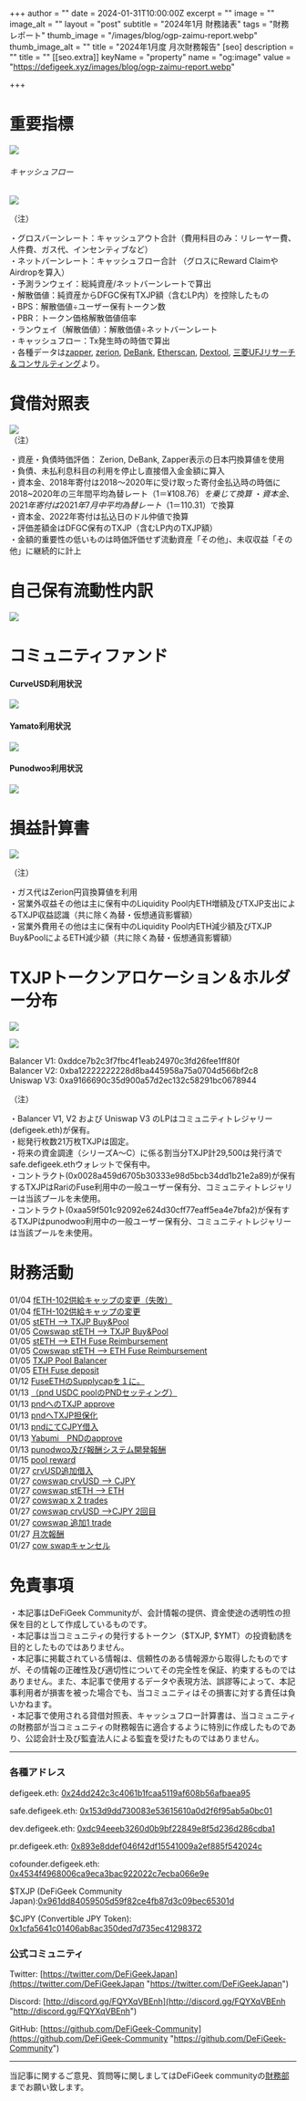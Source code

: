 
+++
author = ""
date = 2024-01-31T10:00:00Z
excerpt = ""
image = ""
image_alt = ""
layout = "post"
subtitle = "2024年1月 財務諸表"
tags = "財務レポート"
thumb_image = "/images/blog/ogp-zaimu-report.webp"
thumb_image_alt = ""
title = "2024年1月度 月次財務報告"
[seo]
description = ""
title = ""
[[seo.extra]]
keyName = "property"
name = "og:image"
value = "https://defigeek.xyz/images/blog/ogp-zaimu-report.webp"

+++

# 重要指標

![](/images/blog/240111.png)

###### キャッシュフロー

![](/images/blog/24011.png)

（注）

・グロスバーンレート：キャッシュアウト合計（費用科目のみ：リレーヤー費、人件費、ガス代、インセンティブなど）\
・ネットバーンレート：キャッシュフロー合計 （グロスにReward ClaimやAirdropを算入）\
・予測ランウェイ：総純資産/ネットバーンレートで算出\
・解散価値：純資産からDFGC保有TXJP額（含むLP内）を控除したもの\
・BPS：解散価値÷ユーザー保有トークン数\
・PBR：トークン価格解散価値倍率\
・ランウェイ（解散価値）：解散価値÷ネットバーンレート\
・キャッシュフロー：Tx発生時の時価で算出\
・各種データは[zapper](https://t.co/lzLYnn8VGj?amp=1), [zerion](https://app.zerion.io/), [DeBank](https://debank.com/), [Etherscan](https://etherscan.io/), [Dextool](https://www.dextools.io/app/ether/pair-explorer/0xa9166690c35d900a57d2ec132c58291bc0678944), [三菱UFJリサーチ＆コンサルティング](http://www.murc-kawasesouba.jp/fx/lastmonth.php)より。

#

# 貸借対照表

![](/images/blog/24014.png)\
（注）

・資産・負債時価評価： Zerion, DeBank, Zapper表示の日本円換算値を使用\
・負債、未払利息科目の利用を停止し直接借入金金額に算入\
・資本金、2018年寄付は2018～2020年に受け取った寄付金払込時の時価に2018~2020年の三年間平均為替レート（$1＝¥108.76）を乗じて換算\
・資本金、2021年寄付は2021年7月中平均為替レート（$1＝110.31）で換算\
・資本金、2022年寄付は払込日のドル仲値で換算\
・評価差額金はDFGC保有のTXJP（含むLP内のTXJP額）\
・金額的重要性の低いものは時価評価せず流動資産「その他」、未収収益「その他」に継続的に計上

#

# 自己保有流動性内訳

![](/images/blog/24018.png)

#

# コミュニティファンド

#### **CurveUSD利用状況**

![](/images/blog/24012.png)

#### **Yamato利用状況**

![](/images/blog/24013.png)

#### **Punodwoɔ利用状況**

![](/images/blog/24017.png)

#

# 損益計算書

![](/images/blog/24015.png)

（注）

・ガス代はZerion円貨換算値を利用\
・営業外収益その他は主に保有中のLiquidity Pool内ETH増額及びTXJP支出によるTXJP収益認識（共に除く為替・仮想通貨影響額）\
・営業外費用その他は主に保有中のLiquidity Pool内ETH減少額及びTXJP Buy\&PoolによるETH減少額（共に除く為替・仮想通貨影響額）

#

# TXJPトークンアロケーション＆ホルダー分布

![](/images/blog/24016.png)

![](/images/blog/24019.png)

Balancer V1: 0xddce7b2c3f7fbc4f1eab24970c3fd26fee1ff80f\
Balancer V2: 0xba12222222228d8ba445958a75a0704d566bf2c8\
Uniswap V3: 0xa9166690c35d900a57d2ec132c58291bc0678944

（注）

・Balancer V1, V2 および Uniswap V3 のLPはコミュニティトレジャリー (defigeek.eth)が保有。\
・総発行枚数21万枚TXJPは固定。\
・将来の資金調達（シリーズA～C）に係る割当分TXJP計29,500は発行済でsafe.defigeek.ethウォレットで保有中。\
・コントラクト(0x0028a459d6705b30333e98d5bcb34dd1b21e2a89)が保有するTXJPはRariのFuse利用中の一般ユーザー保有分、コミュニティトレジャリーは当該プールを未使用。  
・コントラクト(0xaa59f501c92092e624d30cff77eaff5ea4e7bfa2)が保有するTXJPはpunodwoɔ利用中の一般ユーザー保有分、コミュニティトレジャリーは当該プールを未使用。

#

# 財務活動

01/04	[fETH-102供給キャップの変更（失敗）](https://etherscan.io/tx/0x59cd9cdce8e152883c21734a2608d760c1cfdfdde3949f762226aa383a4a3925)  
01/04	[fETH-102供給キャップの変更](https://etherscan.io/tx/0x6306b255f8437a53e8ee8e1b9e2d1942a8857b0d86142ec5dd40ef0003828875)  
01/05	[stETH --> TXJP Buy&Pool](https://etherscan.io/tx/0x9b58b186301c1a34962d9eac144a54b5a24523b4ae34fddcab88fe9de49d5417)   
01/05	[Cowswap stETH --> TXJP Buy&Pool](https://etherscan.io/tx/0x62e808834b0b025d00be904bc4948678f42fc0d45f799e6609c55f1816fb3b3b)  
01/05	[stETH --> ETH Fuse Reimbursement](https://etherscan.io/tx/0x7a889b460483ad6e6faa16c9ae0b945ae241327c69b1326bf0324e5a3dec0831)  
01/05	[Cowswap stETH --> ETH Fuse Reimbursement](https://etherscan.io/tx/0xb6e49f427158c6ecbccd7cecb2506705c28aa9f691bd264cb6d9767ba0ddcaea)  
01/05	[TXJP Pool Balancer](https://etherscan.io/tx/0x96596e2c2dd41fe2f0c42b352b55b2af15fd274805c5d49536f6e3b85babf0ef)  
01/05	[ETH Fuse deposit](https://etherscan.io/tx/0xdf93f323e655f26c0bf350cf21d5f3f18d8f67dfc1249e0d273d1ea3faaa3011)  
01/12	[FuseETHのSupplycapを１に。](https://etherscan.io/tx/0xbd2051ced19cd1bfad649db6b12beb5b8992f1e1a2df2c6d39a3335057aa5df3)  
01/13	[（pnd USDC poolのPNDセッティング）](https://etherscan.io/tx/0xdcef60af9ebc5fc760d13e39394b877928bac6dd076137ad7c3f6c6869e3562c)  
01/13	[pndへのTXJP approve](https://etherscan.io/tx/0x5b6bbc89c31ced0f430c0a0b88b2a7bf6b0c4afb85e70f8cffc5df62e6b1e28e)  
01/13	[pndへTXJP担保化](https://etherscan.io/tx/0xfbbb7e17298e08044d27dbcd45bf312f3c1967023100a8b32d4d17b7ab9ac60d)  
01/13	[pndにてCJPY借入](https://etherscan.io/tx/0x91dca571a3cbd905694e3002c538d8033b36841e8e0bf7ecb3775a2899a6748d)  
01/13	[Yabumi　PNDのapprove](https://etherscan.io/tx/0x6c8333efb34cac5337519d5e5e9953fee7766a70a1548a834b0dbbb89405ae92)  
01/13	[punodwoɔ及び報酬システム開発報酬](https://etherscan.io/tx/0xc74bc5f8f8a48dcdca5e10ebc48aa655f7b85e56f17d176420a0e8722f106a97)  
01/15	[pool reward](https://etherscan.io/tx/0x9ff5c5896a33c5de4ef98315fb332a995445c7ea1fbe2555c2cdac1c65441d3f)  
01/27	[crvUSD追加借入](https://etherscan.io/tx/0x92eb580de5ba214b03b06991ea4b65567bb87c20435c6aaad2a55d40c6ccdf99)  
01/27	[cowswap crvUSD --> CJPY](https://etherscan.io/tx/0x21f7f9dbc661d339112ab2216cf57ed1105a309abaeeb888ae6b5ef6350bc497)  
01/27	[cowswap stETH --> ETH](https://etherscan.io/tx/0x972c8f44dca6d18932c27f0afb4d117d21a0bef63c0c7e93d6af1bba1b2cc2be)  
01/27	[cowswap x 2 trades](https://etherscan.io/tx/0xcc54cf13634aac83c0c1352a39e90fce98825dd02a9634f5defce30faa328d8a)  
01/27	[cowswap crvUSD -->CJPY 2回目](https://etherscan.io/tx/0x3fea94cc4d48ee0190aa06f9a533e36d5e3406d7d020364523625a5ec1c192bb)  
01/27	[cowswap 追加1 trade](https://etherscan.io/tx/0xfcae7633e5b89267ecb1771e88a5ad037382ba0ceb5257de636a93dfc7c29c7d)  
01/27	[月次報酬](https://etherscan.io/tx/0xda4a8cd51dd2de8dbcef2f3adaed64ceb697f368f8f61d15764f59293b0a7235)  
01/27	[cow swapキャンセル](https://etherscan.io/tx/0x270e5acb2c4f62536a7bc3074b90a3e1137f250f3ef2bb0f245cac4501c0a3e8)  

# 免責事項

・本記事はDeFiGeek Communityが、会計情報の提供、資金使途の透明性の担保を目的として作成しているものです。\
・本記事は当コミュニティの発行するトークン（$TXJP, $YMT）の投資勧誘を目的としたものではありません。\
・本記事に掲載されている情報は、信頼性のある情報源から取得したものですが、その情報の正確性及び適切性についてその完全性を保証、約束するものではありません。また、本記事で使用するデータや表現方法、誤謬等によって、本記事利用者が損害を被った場合でも、当コミュニティはその損害に対する責任は負いかねます。\
・本記事で使用される貸借対照表、キャッシュフロー計算書は、当コミュニティの財務部が当コミュニティの財務報告に適合するように特別に作成したものであり、公認会計士及び監査法人による監査を受けたものではありません。

---

### 各種アドレス

defigeek.eth: [0x24dd242c3c4061b1fcaa5119af608b56afbaea95](https://etherscan.io/address/0x24dd242c3c4061b1fcaa5119af608b56afbaea95)

safe.defigeek.eth: [0x153d9dd730083e53615610a0d2f6f95ab5a0bc01](https://etherscan.io/address/0x153d9dd730083e53615610a0d2f6f95ab5a0bc01)

dev.defigeek.eth: [0xdc94eeeb3260d0b9bf22849e8f5d236d286cdba1](https://etherscan.io/address/0xdc94eeeb3260d0b9bf22849e8f5d236d286cdba1)

pr.defigeek.eth: [0x893e8ddef046f42df15541009a2ef885f542024c](https://etherscan.io/address/0x893e8ddef046f42df15541009a2ef885f542024c)

cofounder.defigeek.eth: [0x4534f4968006ca9eca3bac922022c7ecba066e9e](https://etherscan.io/address/0x4534f4968006ca9eca3bac922022c7ecba066e9e)

$TXJP (DeFiGeek Community Japan):[0x961dd84059505d59f82ce4fb87d3c09bec65301d](https://etherscan.io/token/0x961dd84059505d59f82ce4fb87d3c09bec65301d)

$CJPY (Convertible JPY Token): [0x1cfa5641c01406ab8ac350ded7d735ec41298372](https://etherscan.io/token/0x1cfa5641c01406ab8ac350ded7d735ec41298372)

### 公式コミュニティ

Twitter: [https://twitter.com/DeFiGeekJapan](https://twitter.com/DeFiGeekJapan "https://twitter.com/DeFiGeekJapan")

Discord: [http://discord.gg/FQYXqVBEnh](http://discord.gg/FQYXqVBEnh "http://discord.gg/FQYXqVBEnh")

GitHub: [https://github.com/DeFiGeek-Community](https://github.com/DeFiGeek-Community "https://github.com/DeFiGeek-Community")

---

当記事に関するご意見、質問等に関しましてはDeFiGeek communityの[財務部](https://discord.gg/CkM2cyTz8N)までお願い致します。
